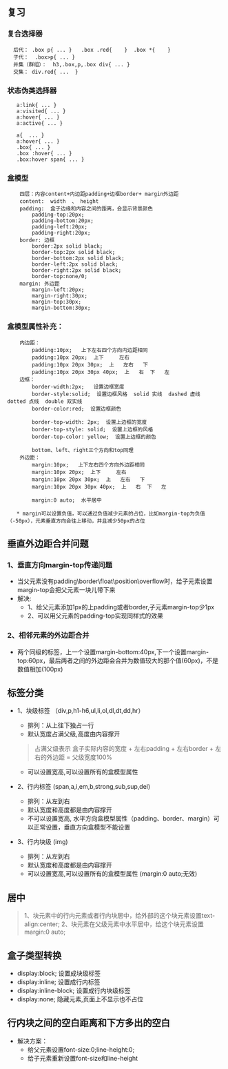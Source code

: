 ## 复习

###  复合选择器
```
  后代： .box p{ ... }   .box .red{    }  .box *{    }
  子代：  .box>p{ ... }
  并集（群组）：  h3,.box,p,.box div{ ... }
  交集： div.red{ ...  }
```
###  状态伪类选择器
```
   a:link{ ... } 
   a:visited{ ... }
   a:hover{ ... }
   a:active{ ... }

   a{  ... }
   a:hover{ ... }
   .box{ ... }
   .box :hover{ ... }
   .box:hover span{ ... }
```

###  盒模型
```
    四层：内容content+内边距padding+边框border+ margin外边距
    content:  width  、 height
    padding:  盒子边缘和内容之间的距离，会显示背景颜色
        padding-top:20px;
        padding-bottom:20px;
        padding-left:20px;
        padding-right:20px;
    border: 边框
        border:2px solid black;
        border-top:2px solid black;
        border-bottom:2px solid black;
        border-left:2px solid black;
        border-right:2px solid black;
        border-top:none/0;
    margin: 外边距
        margin-left:20px;
        margin-right:30px;
        margin-top:30px;
        margin-bottom:30px;
```

### 盒模型属性补充：
```
    内边距：
        padding:10px;   上下左右四个方向内边距相同
        padding:10px 20px;  上下     左右
        padding:10px 20px 30px;  上   左右   下
        padding:10px 20px 30px 40px;  上   右  下   左
    边框：
        border-width:2px;   设置边框宽度
        border-style:solid;  设置边框风格  solid 实线  dashed 虚线  dotted 点线  double 双实线
        border-color:red;  设置边框颜色

        border-top-width: 2px;  设置上边框的宽度
        border-top-style: solid;  设置上边框的风格
        border-top-color: yellow;  设置上边框的颜色

        bottom、left、right三个方向和top同理
    外边距：
        margin:10px;   上下左右四个方向外边距相同
        margin:10px 20px;  上下     左右
        margin:10px 20px 30px;  上   左右   下
        margin:10px 20px 30px 40px;  上   右  下   左

        margin:0 auto;  水平居中

   * margin可以设置负值，可以通过负值减少元素的占位，比如margin-top为负值（-50px），元素垂直方向会往上移动，并且减少50px的占位       
```

## 垂直外边距合并问题
### 1、垂直方向margin-top传递问题
- 当父元素没有padding\border\float\position\overflow时，给子元素设置margin-top会把父元素一块儿带下来
- 解决: 
   - 1、给父元素添加1px的上padding或者border,子元素margin-top少1px
   - 2、可以用父元素的padding-top实现同样式的效果

### 2、相邻元素的外边距合并
- 两个同级的标签，上一个设置margin-bottom:40px,下一个设置margin-top:60px，最后两者之间的外边距会合并为数值较大的那个值(60px)，不是数值相加(100px)


## 标签分类
- 1、块级标签 （div,p,h1-h6,ul,li,ol,dl,dt,dd,hr）
    - 排列：从上往下独占一行
    - 默认宽度占满父级,高度由内容撑开
    > 占满父级表示 盒子实际内容的宽度 + 左右padding + 左右border + 左右的外边距 = 父级宽度100% 
    - 可以设置宽高,可以设置所有的盒模型属性

- 2、行内标签 (span,a,i,em,b,strong,sub,sup,del)
    - 排列：从左到右
    - 默认宽度和高度都是由内容撑开
    - 不可以设置宽高, 水平方向盒模型属性（padding、border、margin）可以正常设置，垂直方向盒模型不能设置

- 3、行内块级 (img) 
    - 排列：从左到右 
    - 默认宽度和高度都是由内容撑开
    - 可以设置宽高,可以设置所有的盒模型属性 (margin:0 auto;无效)

## 居中
> 1、块元素中的行内元素或者行内块居中，给外部的这个块元素设置text-align:center;
> 2、块元素在父级元素中水平居中，给这个块元素设置margin:0 auto;


## 盒子类型转换

- display:block;  设置成块级标签
- display:inline;  设置成行内标签
- display:inline-block;  设置成行内块级标签
- display:none;  隐藏元素,页面上不显示也不占位

    
## 行内块之间的空白距离和下方多出的空白

- 解决方案：
    - 给父元素设置font-size:0;line-height:0;  
    - 给子元素重新设置font-size和line-height

